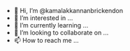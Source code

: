 - 👋 Hi, I’m @kamalakkannanbrickendon
- 👀 I’m interested in ...
- 🌱 I’m currently learning ...
- 💞️ I’m looking to collaborate on ...
- 📫 How to reach me ...

<!---
kamalakkannanbrickendon/kamalakkannanbrickendon is a ✨ special ✨ repository because its `README.md` (this file) appears on your GitHub profile.
You can click the Preview link to take a look at your changes.
--->
